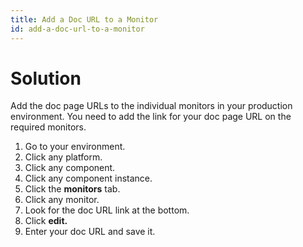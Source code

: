 ```yaml
---
title: Add a Doc URL to a Monitor
id: add-a-doc-url-to-a-monitor
---
```


# Solution

Add the doc page URLs to the individual monitors in your production environment. You need to add the link for your doc page URL on the required monitors.

1. Go to your environment.
2. Click any platform.
3. Click any component.
4. Click any component instance.
5. Click the **monitors** tab.
6. Click any monitor.
7. Look for the doc URL link at the bottom.
8. Click **edit.**
9. Enter your doc URL and save it.
